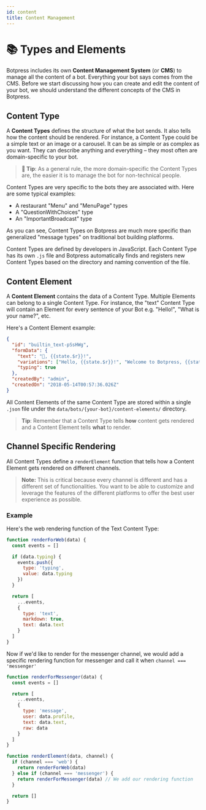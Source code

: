 ```yaml
---
id: content
title: Content Management
---
```


# 📚 Types and Elements

Botpress includes its own **Content Management System** (or **CMS**) to manage all the content of a bot. Everything your bot says comes from the CMS. Before we start discussing how you can create and edit the content of your bot, we should understand the different concepts of the CMS in Botpress.

## Content Type

A **Content Types** defines the structure of what the bot sends. It also tells how the content should be rendered. For instance, a Content Type could be a simple text or an image or a carousel. It can be as simple or as complex as you want. They can describe anything and everything – they most often are domain-specific to your bot.

> **🌟 Tip**: As a general rule, the more domain-specific the Content Types are, the easier it is to manage the bot for non-technical people.

Content Types are very specific to the bots they are associated with. Here are some typical examples:

- A restaurant "Menu" and "MenuPage" types
- A "QuestionWithChoices" type
- An "ImportantBroadcast" type

As you can see, Content Types on Botpress are much more specific than generalized "message types" on traditional bot building platforms.

Content Types are defined by developers in JavaScript. Each Content Type has its own `.js` file and Botpress automatically finds and registers new Content Types based on the directory and naming convention of the file.

## Content Element

A **Content Element** contains the data of a Content Type. Multiple Elements can belong to a single Content Type. For instance, the "text" Content Type will contain an Element for every sentence of your Bot e.g. "Hello!", "What is your name?", etc.

Here's a Content Element example:

```json
{
  "id": "builtin_text-pSsHWg",
  "formData": {
    "text": "👋, {{state.$r}}!",
    "variations": ["Hello, {{state.$r}}!", "Welcome to Botpress, {{state.$r}}!"],
    "typing": true
  },
  "createdBy": "admin",
  "createdOn": "2018-05-14T00:57:36.026Z"
}
```

All Content Elements of the same Content Type are stored within a single `.json` file under the `data/bots/{your-bot}/content-elements/` directory.

> **Tip**: Remember that a Content Type tells **how** content gets rendered and a Content Element tells **what** to render.

## Channel Specific Rendering

All Content Types define a `renderElement` function that tells how a Content Element gets rendered on different channels.

> **Note:** This is critical because every channel is different and has a different set of functionalities. You want to be able to customize and leverage the features of the different platforms to offer the best user experience as possible.

### Example

Here's the web rendering function of the Text Content Type:

```javascript
function renderForWeb(data) {
  const events = []

  if (data.typing) {
    events.push({
      type: 'typing',
      value: data.typing
    })
  }

  return [
    ...events,
    {
      type: 'text',
      markdown: true,
      text: data.text
    }
  ]
}
```

Now if we'd like to render for the messenger channel, we would add a specific rendering function for messenger and call it when `channel === 'messenger'`

```javascript
function renderForMessenger(data) {
  const events = []

  return [
    ...events,
    {
      type: 'message',
      user: data.profile,
      text: data.text,
      raw: data
    }
  ]
}

function renderElement(data, channel) {
  if (channel === 'web') {
    return renderForWeb(data)
  } else if (channel === 'messenger') {
    return renderForMessenger(data) // We add our rendering function
  }

  return []
}
```
